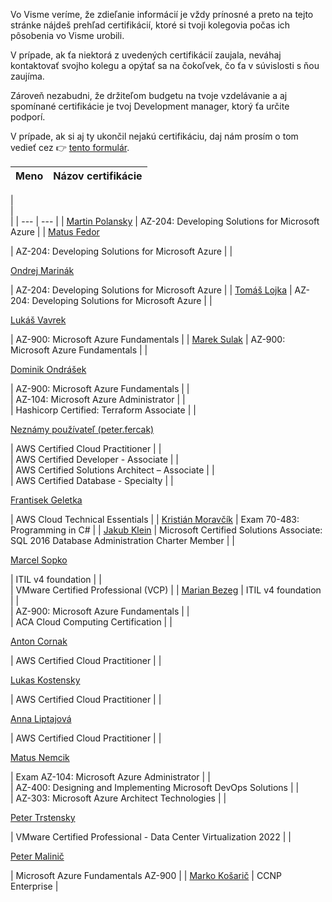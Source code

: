 Vo Visme veríme, že zdieľanie informácií je vždy prínosné a preto na tejto stránke nájdeš prehľad certifikácií, ktoré si tvoji kolegovia počas ich pôsobenia vo Visme urobili.

V prípade, ak ťa niektorá z uvedených certifikácií zaujala, neváhaj kontaktovať svojho kolegu a opýtať sa na čokoľvek, čo ťa v súvislosti s ňou zaujíma.

Zároveň nezabudni, že držiteľom budgetu na tvoje vzdelávanie a aj spomínané certifikácie je tvoj Development manager, ktorý ťa určite podporí.

V prípade, ak si aj ty ukončil nejakú certifikáciu, daj nám prosím o tom vedieť cez 👉 [tento formulár](https://docs.google.com/forms/d/e/1FAIpQLSeseOPVrtllz9rGGkJFfq9-q9GFrHN6-R4WsIKdbOlVoXoxJA/viewform).

| Meno | Názov certifikácie |
| --- | --- |
|   
 |   
 |
| --- | --- |
| [Martin Polansky](https://confluence.visma.com/display/~martin.polansky "title") | AZ-204: Developing Solutions for Microsoft Azure |
| 
[Matus Fedor](https://confluence.visma.com/display/~matus.fedor "title")

 | AZ-204: Developing Solutions for Microsoft Azure |
| 

[Ondrej Marinák](https://confluence.visma.com/display/~ondrej.marinak "title")

 | AZ-204: Developing Solutions for Microsoft Azure |
| [Tomáš Lojka](https://confluence.visma.com/display/~tomas.lojka "title") | AZ-204: Developing Solutions for Microsoft Azure |
| 

[Lukáš Vavrek](https://confluence.visma.com/display/~lukas.vavrek "title")

 | AZ-900: Microsoft Azure Fundamentals |
| [Marek Sulak](https://confluence.visma.com/display/~marek.sulak "title") | AZ-900: Microsoft Azure Fundamentals |
| 

[Dominik Ondrášek](https://confluence.visma.com/display/~dominik.ondrasek "title")

 | AZ-900: Microsoft Azure Fundamentals |
|   
 | AZ-104: Microsoft Azure Administrator |
|   
 | Hashicorp Certified: Terraform Associate |
| 

[Neznámy používateľ (peter.fercak)](https://confluence.visma.com/display/~peter.fercak "title")

 | AWS Certified Cloud Practitioner |
|   
 | AWS Certified Developer - Associate |
|   
 | AWS Certified Solutions Architect – Associate |
|   
 | AWS Certified Database - Specialty |
| 

[Frantisek Geletka](https://confluence.visma.com/display/~frantisek.geletka "title")

 | AWS Cloud Technical Essentials |
| [Kristián Moravčík](https://confluence.visma.com/display/~kristian.moravcik "title") | Exam 70-483: Programming in C# |
| [Jakub Klein](https://confluence.visma.com/display/~jakub.klein "title") | Microsoft Certified Solutions Associate: SQL 2016 Database Administration Charter Member |
| 

[Marcel Sopko](https://confluence.visma.com/display/~marcel.sopko "title")

 | ITIL v4 foundation |
|   
 | VMware Certified Professional (VCP) |
| [Marian Bezeg](https://confluence.visma.com/display/~marian.bezeg "title") | ITIL v4 foundation |
|   
 | AZ-900: Microsoft Azure Fundamentals |
|   
 | ACA Cloud Computing Certification |
| 

[Anton Cornak](https://confluence.visma.com/display/~anton.cornak "title")

 | AWS Certified Cloud Practitioner |
| 

[Lukas Kostensky](https://confluence.visma.com/display/~lukas.kostensky "title")

 | AWS Certified Cloud Practitioner |
| 

[Anna Liptajová](https://confluence.visma.com/display/~anna.liptajova "title")

 | AWS Certified Cloud Practitioner |
| 

[Matus Nemcik](https://confluence.visma.com/display/~matus.nemcik "title")

 | Exam AZ-104: Microsoft Azure Administrator |
|   
 | AZ-400: Designing and Implementing Microsoft DevOps Solutions |
|   
 | AZ-303: Microsoft Azure Architect Technologies |
| 

[Peter Trstensky](https://confluence.visma.com/display/~peter.trstensky "title")

 | VMware Certified Professional - Data Center Virtualization 2022 |
| 

[Peter Malinič](https://confluence.visma.com/display/~peter.malinic "title")

 | Microsoft Azure Fundamentals AZ-900 |
| [Marko Košarič](https://confluence.visma.com/display/~marko.kosaric "title") | CCNP Enterprise |
